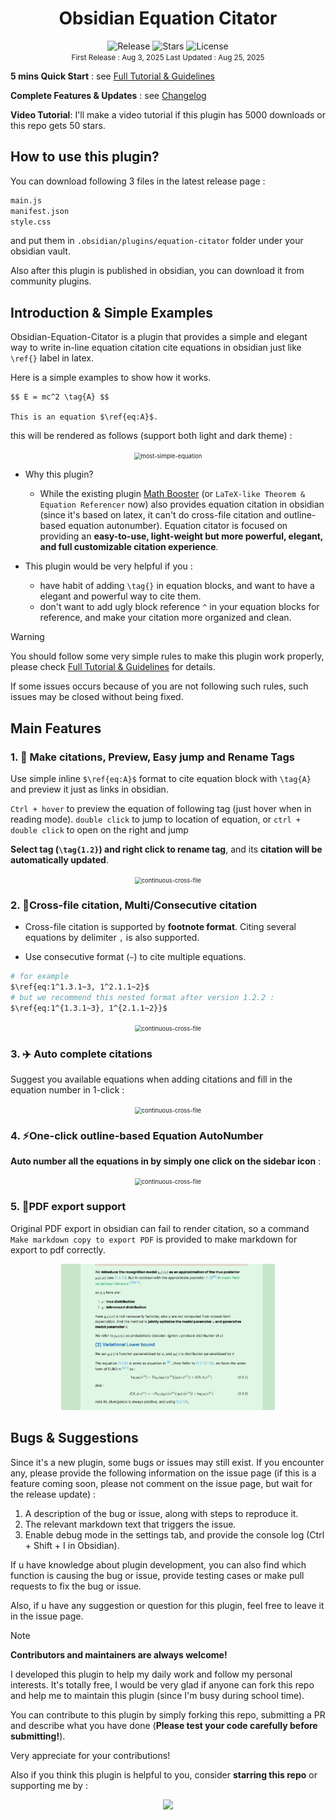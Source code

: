 <h1> <center> Obsidian Equation Citator </center> </h1>

<center><span>
  <img src="https://img.shields.io/badge/Latest%20Version-1.2.3-blue" alt="Release">
  <img src="https://img.shields.io/github/stars/FRIEDparrot/obsidian-equation-citator?style=flat-square&label=Stars&color=yellow" alt="Stars">
  <img src="https://img.shields.io/badge/License-Apache%202.0-red" alt="License">
</span></center>

<center>
    <div><small> First Release : Aug 3, 2025       Last Updated : Aug 25, 2025 </small></div>
</center>
<p></p>

**5 mins Quick Start** : see [Full Tutorial & Guidelines](https://github.com/FRIEDparrot/obsidian-equation-citator/blob/master/tutorials) 

**Complete Features & Updates** : see [Changelog](https://github.com/FRIEDparrot/obsidian-equation-citator/blob/master/CHANGELOG.md) 

**Video Tutorial**: I'll make a video tutorial if this plugin has 5000 downloads or this repo gets 50 stars.

## How to use this plugin? 

You can download following 3 files in the latest release page :
```sh
main.js
manifest.json
style.css
```
and put them in `.obsidian/plugins/equation-citator` folder under your obsidian vault.  

Also after this plugin is published in obsidian, you can download it from community plugins. 

## Introduction & Simple Examples
Obsidian-Equation-Citator is a plugin that provides a simple and elegant way to write in-line equation citation cite equations in obsidian just like `\ref{}` label in latex.

Here is a simple examples to show how it works.
```
$$ E = mc^2 \tag{A} $$

This is an equation $\ref{eq:A}$.
```

this will be rendered as follows (support both light and dark theme) : 


<center><img src="img\most-simple-equation.png" alt="most-simple-equation" style="zoom:67%; max-height: 350px; " /></center>


- Why this plugin?
  - While the existing plugin [Math Booster](<https://www.obsidianstats.com/plugins/math-booster>) (or `LaTeX-like Theorem & Equation Referencer` now) also provides equation citation in obsidian (since it's based on latex, it can't do cross-file citation and outline-based equation autonumber). Equation citator is focused on providing an **easy-to-use, light-weight but more powerful, elegant, and full customizable citation experience**. 

- This plugin would be very helpful if you : 
  - have habit of adding `\tag{}` in equation blocks, and want to have a elegant and powerful way to cite them. 
  - don't want to add ugly block reference `^` in your equation blocks for reference, and make your citation more organized and clean. 

> [!warning] 
> You should follow some very simple rules to make this plugin work properly, 
> please check [Full Tutorial & Guidelines](https://github.com/FRIEDparrot/obsidian-equation-citator/blob/master/tutorials) for details. 
>
> If some issues occurs because of you are not following such rules, such issues may be closed without being fixed. 

## Main Features
### 1.  🚀 **Make citations, Preview, Easy jump and Rename Tags**

Use simple inline `$\ref{eq:A}$` format to cite equation block with `\tag{A}` and preview it just as links in obsidian.  

`Ctrl + hover` to preview the equation of following tag (just hover when in reading mode). `double click` to jump to location of equation, or `ctrl + double click` to open on the right and jump

**Select tag (`\tag{1.2}`) and right click to rename tag**, and its **citation will be automatically updated**. 

<center><img src="img\rename_tag.gif" alt="continuous-cross-file" style="zoom:67%; max-height: 750px; " /></center>


### 2.  🔗**Cross-file citation, Multi/Consecutive citation**

- Cross-file citation is supported by **footnote format**. Citing several equations by delimiter `,` is also supported. 

- Use consecutive format (`~`) to cite multiple equations. 

```sh
# for example
$\ref{eq:1^1.3.1~3, 1^2.1.1~2}$
# but we recommend this nested format after version 1.2.2 : 
$\ref{eq:1^{1.3.1~3}, 1^{2.1.1~2}}$ 
```

<center><img src="img\crossfile_jump.gif" alt="continuous-cross-file" style="zoom:67%; max-height: 750px; " /></center>

### 3.  ✈️ **Auto complete citations** 

Suggest you available equations when adding citations and fill in the equation number in 1-click : 

<center><img src="img\auto-complete.gif" alt="continuous-cross-file" style="zoom:67%; max-height: 750px;" /></center>


### 4. ⚡**One-click outline-based Equation AutoNumber**

**Auto number all the equations in by simply one click on the sidebar icon** :

<center><img src="img\sidebar-autonumber.png" alt="continuous-cross-file" style="zoom:67%; max-height: 350px; " /></center>

### 5.  📜**PDF export support** 

Original PDF export in obsidian can fail to render citation, so a command `Make markdown copy to export PDF` is provided to make markdown for export to pdf correctly. 

<center><img src="img\pdf-export-example.png" alt="pdf-export-example" style="zoom:67%; max-height: 350px; " /></center>

## Bugs & Suggestions

Since it's a new plugin, some bugs or issues may still exist. If you encounter any, please provide the following information on the issue page (if this is a feature coming soon, please not comment on the issue page, but wait for the release update) : 

1.  A description of the bug or issue, along with steps to reproduce it.
2.  The relevant markdown text that triggers the issue.  
3.  Enable debug mode in the settings tab, and provide the console log (Ctrl + Shift + I in Obsidian). 


If u have knowledge about plugin development, you can also find which function is causing the bug or issue, provide testing cases or make pull requests to fix the bug or issue. 

Also, if u have any suggestion or question for this plugin, feel free to leave it in the issue page.

> [!note] 
> **Contributors and maintainers are always welcome!**
>
> I developed this plugin to help my daily work and follow my personal interests. It's totally free, I would be very glad if anyone can fork this repo and help me to maintain this plugin (since I'm busy during school time). 
>
> You can contribute to this plugin by simply forking this repo, submitting a PR and describe what you have done (**Please test your code carefully before submitting!**). 
>
> Very appreciate for your contributions! 


Also if you think this plugin is helpful to you, consider **starring this repo** or supporting me by :  

<center><a href="https://space.bilibili.com/1185195559" target="_blank"><img src="https://img.shields.io/badge/dynamic/json?color=ff69b4&label=Follow%20me%20on%20bilibili&query=data.follower&url=https%3A%2F%2Fapi.bilibili.com%2Fx%2Frelation%2Fstat%3Fvmid%3D1185195559&logo=bilibili&logoColor=white&labelColor=fe7398&style=for-the-badge"></img></a></center>

